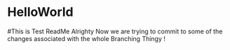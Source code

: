 # HelloWorld
#This is Test ReadMe 
Alrighty Now we are trying to commit to some of the changes associated with the whole Branching Thingy !
